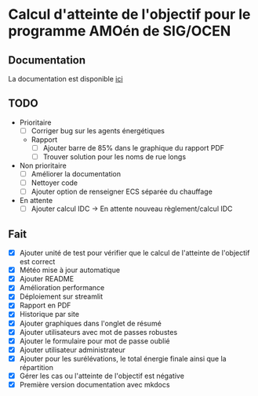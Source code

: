 # Calcul d'atteinte de l'objectif pour le programme AMOén de SIG/OCEN

## Documentation

La documentation est disponible [ici](https://denisiglesiasgarcia.github.io/amoen_calcul_objectif_dashboard/)

## TODO

- Prioritaire
  - [ ] Corriger bug sur les agents énergétiques
  - Rapport
    - [ ] Ajouter barre de 85% dans le graphique du rapport PDF
    - [ ] Trouver solution pour les noms de rue longs

- Non prioritaire
  - [ ] Améliorer la documentation
  - [ ] Nettoyer code
  - [ ] Ajouter option de renseigner ECS séparée du chauffage

- En attente
  - [ ] Ajouter calcul IDC → En attente nouveau règlement/calcul IDC  

## Fait

- [x] Ajouter unité de test pour vérifier que le calcul de l'atteinte de l'objectif est correct
- [x] Météo mise à jour automatique
- [x] Ajouter README
- [x] Amélioration performance
- [x] Déploiement sur streamlit
- [x] Rapport en PDF
- [x] Historique par site
- [x] Ajouter graphiques dans l'onglet de résumé
- [x] Ajouter utilisateurs avec mot de passes robustes
- [x] Ajouter le formulaire pour mot de passe oublié
- [X] Ajouter utilisateur administrateur
- [X] Ajouter pour les surélévations, le total énergie finale ainsi que la répartition
- [X] Gérer les cas ou l'atteinte de l'objectif est négative
- [X] Première version documentation avec mkdocs
